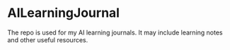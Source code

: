 # AILearningJournal
The repo is used for my AI learning journals. It may include learning notes and other useful resources.
